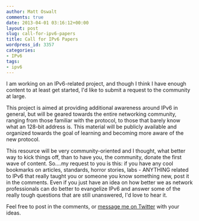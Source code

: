```yaml
---
author: Matt Oswalt
comments: true
date: 2013-04-01 03:16:12+00:00
layout: post
slug: call-for-ipv6-papers
title: Call for IPv6 Papers
wordpress_id: 3357
categories:
- IPv6
tags:
- ipv6
---
```


I am working on an IPv6-related project, and though I think I have enough content to at least get started, I'd like to submit a request to the community at large.

This project is aimed at providing additional awareness around IPv6 in general, but will be geared towards the entire networking community, ranging from those familiar with the protocol, to those that barely know what an 128-bit address is. This material will be publicly available and organized towards the goal of learning and becoming more aware of the new protocol.

This resource will be very community-oriented and I thought, what better way to kick things off, than to have you, the community, donate the first wave of content. So....my request to you is this: if you have any cool bookmarks on articles, standards, horror stories, labs - ANYTHING related to IPv6 that really taught you or someone you know something new, post it in the comments. Even if you just have an idea on how better we as network professionals can do better to evangelize IPv6 and answer some of the really tough questions that are still unanswered, I'd love to hear it.

Feel free to post in the comments, or [message me on Twitter](http://twitter.com/mierdin) with your ideas.
